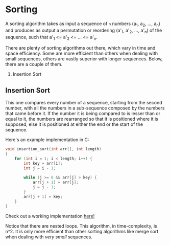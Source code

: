 # Sorting

A sorting algorithm takes as input a sequence of `n` numbers (a<sub>1</sub>, a<sub>2</sub>, ..., a<sub>n</sub>) and produces as output a permutation or reordering (a'<sub>1</sub>, a'<sub>2</sub>, ..., a'<sub>n</sub>) of the sequence, such that a'<sub>1</sub> <= a'<sub>2</sub> <= ... <= a'<sub>n</sub>.

There are plenty of sorting algorithms out there, which vary in time and space efficiency. Some are more efficient than others when dealing with small sequences, others are vastly superior with longer sequences. Below, there are a couple of them. 

1. Insertion Sort

## Insertion Sort

This one compares every number of a sequence, starting from the second number, with all the numbers in a sub-sequence composed by the numbers that came before it. If the number it is being compared to is lesser than or equal to it, the numbers are rearranged so that it is positioned where it is supposed, else it is positioned at either the end or the start of the sequence. 

Here's an example implementation in C:
```c
void insertion_sort(int arr[], int length)
{
    for (int i = 1; i < length; i++) {
        int key = arr[i];
        int j = i - 1;
        
        while (j >= 0 && arr[j] > key) {
            arr[j + 1] = arr[j];
            j = j - 1;
        }
        arr[j + 1] = key;
    }
}
```
Check out a working implementation [here!](insertion_sort.c)

Notice that there are nested loops. This algorithm, in time-complexity, is n^2. It is only more efficient than other sorting algorithms like merge sort when dealing with _very small_ sequences.
